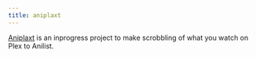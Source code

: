 ```yaml
---
title: aniplaxt
---
```


[Aniplaxt](https://github.com/icco/aniplaxt) is an inprogress project to make scrobbling of what you watch on Plex to Anilist.
